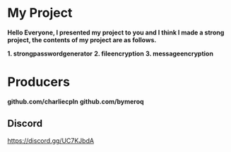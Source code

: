 # My Project

**Hello Everyone, I presented my project to you and I think I made a strong project, the contents of my project are as follows.**

**1. strongpasswordgenerator**
**2. fileencryption**
**3. messageencryption**

# Producers
**github.com/charliecpln**
**github.com/bymeroq**

## Discord
https://discord.gg/UC7KJbdA
